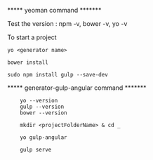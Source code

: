 ***** yeoman command *******

Test the version : npm -v, bower -v, yo -v 

To start a project 

	yo <generator name>

	bower install

	sudo npm install gulp --save-dev

***** generator-gulp-angular command *******

		yo --version
		gulp --version
		bower --version

		mkdir <projectFolderName> & cd _

		yo gulp-angular

		gulp serve